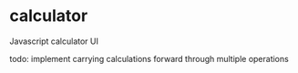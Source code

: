 # calculator
Javascript calculator UI

todo: implement carrying calculations forward through multiple operations
